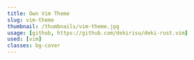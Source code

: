 ```yaml
---
title: Own Vim Theme
slug: vim-theme
thumbnail: /thumbnails/vim-theme.jpg
usage: [github, https://github.com/dekirisu/deki-rust.vim]
used: [vim]
classes: bg-cover
---
```

